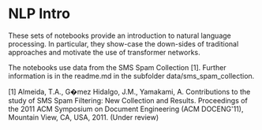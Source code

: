 # NLP Intro

These sets of notebooks provide an introduction to natural language processing. In particular, they show-case the down-sides of traditional approaches and motivate the use of transformer networks.

The notebooks use data from the SMS Spam Collection [1]. Further information is in the readme.md in the subfolder data/sms_spam_collection.

[1] Almeida, T.A., G�mez Hidalgo, J.M., Yamakami, A. Contributions to the study of SMS Spam Filtering: New Collection and Results. Proceedings of the 2011 ACM Symposium on Document Engineering (ACM DOCENG'11), Mountain View, CA, USA, 2011. (Under review)
